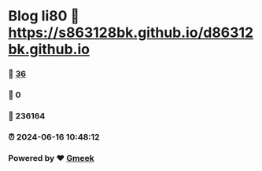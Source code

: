 # Blog li80 :link: https://s863128bk.github.io/d86312bk.github.io 
### :page_facing_up: [36](https://s863128bk.github.io/d86312bk.github.io/tag.html) 
### :speech_balloon: 0 
### :hibiscus: 236164 
### :alarm_clock: 2024-06-16 10:48:12 
### Powered by :heart: [Gmeek](https://github.com/Meekdai/Gmeek)
